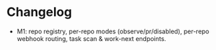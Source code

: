 # Changelog

- M1: repo registry, per-repo modes (observe/pr/disabled), per-repo webhook routing, task scan & work-next endpoints.
